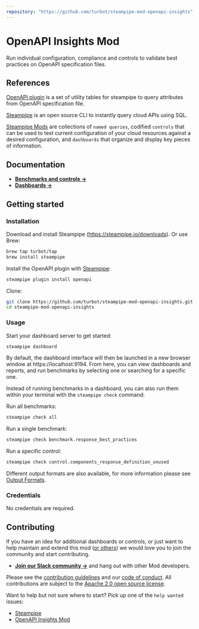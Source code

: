 ```yaml
---
repository: "https://github.com/turbot/steampipe-mod-openapi-insights"
---
```


# OpenAPI Insights Mod

Run individual configuration, compliance and controls to validate best practices on OpenAPI specification files.

## References

[OpenAPI plugin](https://hub.steampipe.io/plugins/turbot/openapi) is a set of utility tables for steampipe to query attributes from OpenAPI specification file.

[Steampipe](https://steampipe.io) is an open source CLI to instantly query cloud APIs using SQL.

[Steampipe Mods](https://steampipe.io/docs/reference/mod-resources#mod) are collections of `named queries`, codified `controls` that can be used to test current configuration of your cloud resources against a desired configuration, and `dashboards` that organize and display key pieces of information.

## Documentation

- **[Benchmarks and controls →](https://hub.steampipe.io/mods/turbot/openapi_insights/controls)**
- **[Dashboards →](https://hub.steampipe.io/mods/turbot/openapi_insights/dashboards)**

## Getting started

### Installation

Download and install Steampipe (https://steampipe.io/downloads). Or use Brew:

```sh
brew tap turbot/tap
brew install steampipe
```

Install the OpenAPI plugin with [Steampipe](https://steampipe.io):

```sh
steampipe plugin install openapi
```

Clone:

```sh
git clone https://github.com/turbot/steampipe-mod-openapi-insights.git
cd steampipe-mod-openapi-insights
```

### Usage

Start your dashboard server to get started:

```sh
steampipe dashboard
```

By default, the dashboard interface will then be launched in a new browser
window at https://localhost:9194. From here, you can view dashboards and
reports, and run benchmarks by selecting one or searching for a specific one.

Instead of running benchmarks in a dashboard, you can also run them within your
terminal with the `steampipe check` command:

Run all benchmarks:

```sh
steampipe check all
```

Run a single benchmark:

```sh
steampipe check benchmark.response_best_practices
```

Run a specific control:

```sh
steampipe check control.components_response_definition_unused
```

Different output formats are also available, for more information please see
[Output Formats](https://steampipe.io/docs/reference/cli/check#output-formats).

### Credentials

No credentials are required.

## Contributing

If you have an idea for additional dashboards or controls, or just want to help maintain and extend this mod ([or others](https://github.com/topics/steampipe-mod)) we would love you to join the community and start contributing.

- **[Join our Slack community →](https://steampipe.io/community/join)** and hang out with other Mod developers.

Please see the [contribution guidelines](https://github.com/turbot/steampipe/blob/main/CONTRIBUTING.md) and our [code of conduct](https://github.com/turbot/steampipe/blob/main/CODE_OF_CONDUCT.md). All contributions are subject to the [Apache 2.0 open source license](https://github.com/turbot/steampipe-mod-openapi-insights/blob/main/LICENSE).

Want to help but not sure where to start? Pick up one of the `help wanted` issues:

- [Steampipe](https://github.com/turbot/steampipe/labels/help%20wanted)
- [OpenAPI Insights Mod](https://github.com/turbot/steampipe-mod-openapi-insights/labels/help%20wanted)
